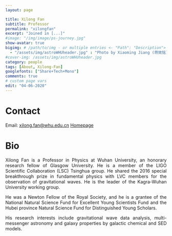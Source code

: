 ```yaml
---
layout: page

title: Xilong Fan
subtitle: Professor
permalink: "xilongfan"
excerpt: "Joined in [...]"
#image: "/img/image/ps-journey.jpg"
show-avatar: true
bigimg:	# /path/to/img - or multiple entries <- "Path": "Description">
  - "/assets/img/astroWHUheader.jpg" : "Photo by Xiaoming Jiang (蒋效铭)"
#cover-img: /assets/img/astroWHUheader.jpg
category: people
tags: [About, Xilong-Fan]
googlefonts: ["Share+Tech+Mono"]
comments: true
# custom page vars
edit: "04-06-2020"
---
```


<style>
body {
text-align: justify}
</style>

# Contact
Email: xilong.fan@whu.edu.cn
[Homepage](http://astronomy.lamost.org/blog/?page_id=2)

# Bio

Xilong Fan is a Professor in Physics at Wuhan University, an honorary research fellow of Glasgow University. He is a member of the LIGO Scientific Collaboration (LSC) Tsinghua group. He shared the 2016 special breakthrough prize in fundamental physics with LVC members for the observation of  gravitational waves.  He is the leader of the Kagra-Wuhan University working group.

He was a Newton Fellow of the Royal Society, and he is a grantee of the National Natural Science Fund for Excellent Young Scientists Fund and the Hubei province Natural Science Fund for Distinguished Young Scholars.

His research interests include gravitational wave data analysis, multi-messenger astronomy and  galaxy properties by galactic chemical and SED models.
